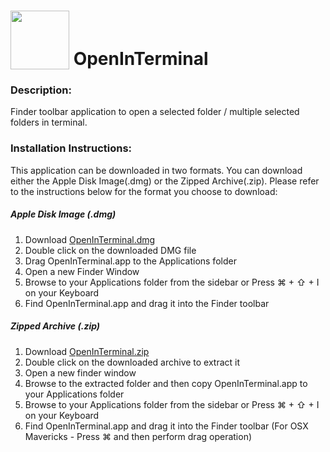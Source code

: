 <img src="https://raw.github.com/nmadhok/OpenInTerminal/master/.images/Icon.png" height="94px" width="94px" valign="bottom"/> OpenInTerminal
==============

### Description:
Finder toolbar application to open a selected folder / multiple selected folders in terminal.

### Installation Instructions:
This application can be downloaded in two formats. You can download either the Apple Disk Image(.dmg) or the Zipped Archive(.zip). Please refer to the instructions below for the format you choose to download:

##### Apple Disk Image (.dmg)
 1. Download [OpenInTerminal.dmg](http://)
 2. Double click on the downloaded DMG file
 3. Drag OpenInTerminal.app to the Applications folder
 4. Open a new Finder Window
 5. Browse to your Applications folder from the sidebar or Press ⌘ + ⇧ + I on your Keyboard
 6. Find OpenInTerminal.app and drag it into the Finder toolbar

##### Zipped Archive (.zip)
 1. Download [OpenInTerminal.zip](http://)
 2. Double click on the downloaded archive to extract it
 3. Open a new finder window 
 4. Browse to the extracted folder and then copy OpenInTerminal.app to your Applications folder
 5. Browse to your Applications folder from the sidebar or Press ⌘ + ⇧ + I on your Keyboard
 6. Find OpenInTerminal.app and drag it into the Finder toolbar (For OSX Mavericks - Press ⌘ and then perform drag operation)
